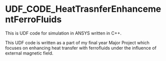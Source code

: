 # UDF_CODE_HeatTrasnferEnhancementFerroFluids
This is UDF code for simulation in ANSYS written in C++.

This UDF code is written as a part of my final year Major Project which focuses on enhancing heat transfer with ferrofluids under the influence of external magnetic field.
